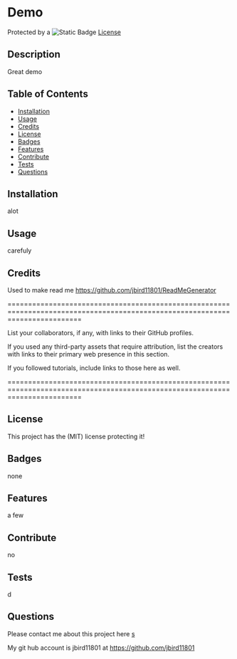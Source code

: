 # Demo

Protected by a ![Static Badge](https://img.shields.io/badge/MIT-b06402) [License](#license)

## Description

Great demo

## Table of Contents

- [Installation](#installation)
- [Usage](#usage)
- [Credits](#credits)
- [License](#license)
- [Badges](#Badges)
- [Features](#Features)
- [Contribute](#Contribute)
- [Tests](#Tests)
- [Questions](#Questions)

## Installation

alot

## Usage

carefuly

## Credits

Used to make read me https://github.com/jbird11801/ReadMeGenerator

==============================================================================================================================

List your collaborators, if any, with links to their GitHub profiles.
            
If you used any third-party assets that require attribution, list the creators with links to their primary web presence in this section.
            
If you followed tutorials, include links to those here as well.

==============================================================================================================================

## License

This project has the (MIT) license protecting it!

## Badges

none

## Features

a few

## Contribute

no

## Tests

d

## Questions

Please contact me about this project here [s](mailto:s)
            

My git hub account is jbird11801 at https://github.com/jbird11801
